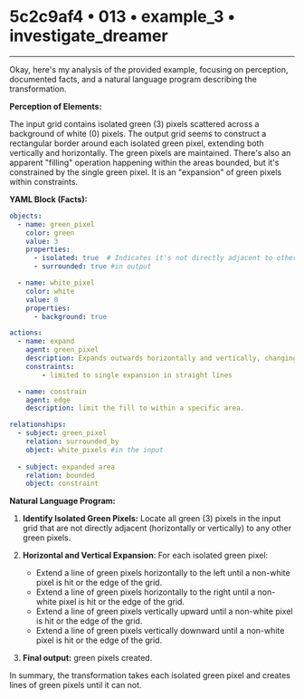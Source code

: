 # 5c2c9af4 • 013 • example_3 • investigate_dreamer

---
Okay, here's my analysis of the provided example, focusing on perception, documented facts, and a natural language program describing the transformation.

**Perception of Elements:**

The input grid contains isolated green (3) pixels scattered across a background of white (0) pixels. The output grid seems to construct a rectangular border around each isolated green pixel, extending both vertically and horizontally. The green pixels are maintained. There's also an apparent "filling" operation happening within the areas bounded, but it's constrained by the single green pixel. It is an "expansion" of green pixels within constraints.

**YAML Block (Facts):**



```yaml
objects:
  - name: green_pixel
    color: green
    value: 3
    properties:
      - isolated: true  # Indicates it's not directly adjacent to other green pixels
      - surrounded: true #in output

  - name: white_pixel
    color: white
    value: 0
    properties:
      - background: true

actions:
  - name: expand
    agent: green_pixel
    description: Expands outwards horizontally and vertically, changing white pixels to green.
    constraints:
        - limited to single expansion in straight lines

  - name: constrain
    agent: edge
    description: limit the fill to within a specific area.

relationships:
  - subject: green_pixel
    relation: surrounded_by
    object: white_pixels #in the input
    
  - subject: expanded area
    relation: bounded
    object: constraint

```



**Natural Language Program:**

1.  **Identify Isolated Green Pixels:** Locate all green (3) pixels in the input grid that are not directly adjacent (horizontally or vertically) to any other green pixels.

2.  **Horizontal and Vertical Expansion**: For each isolated green pixel:
    *   Extend a line of green pixels horizontally to the left until a non-white pixel is hit or the edge of the grid.
    *   Extend a line of green pixels horizontally to the right until a non-white pixel is hit or the edge of the grid.
    *   Extend a line of green pixels vertically upward until a non-white pixel is hit or the edge of the grid.
    *   Extend a line of green pixels vertically downward until a non-white pixel is hit or the edge of the grid.

3. **Final output:** green pixels created.

In summary, the transformation takes each isolated green pixel and creates lines of green pixels until it can not.


